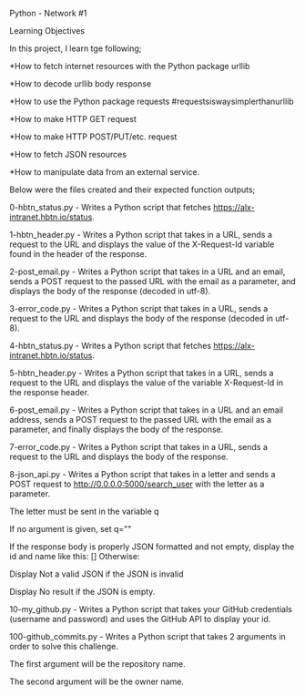 Python - Network #1

Learning Objectives

In this project, I learn tge following;

*How to fetch internet resources with the Python package urllib

*How to decode urllib body response

*How to use the Python package requests #requestsiswaysimplerthanurllib

*How to make HTTP GET request

*How to make HTTP POST/PUT/etc. request

*How to fetch JSON resources

*How to manipulate data from an external service.


Below were the files created and their expected function outputs;

0-hbtn_status.py - Writes a Python script that fetches https://alx-intranet.hbtn.io/status.

1-hbtn_header.py - Writes a Python script that takes in a URL, sends a request to the URL and displays the value of the X-Request-Id variable found in the header of the response.

2-post_email.py - Writes a Python script that takes in a URL and an email, sends a POST request to the passed URL with the email as a parameter, and displays the body of the response (decoded in utf-8).

3-error_code.py - Writes a Python script that takes in a URL, sends a request to the URL and displays the body of the response (decoded in utf-8).

4-hbtn_status.py - Writes a Python script that fetches https://alx-intranet.hbtn.io/status.

5-hbtn_header.py - Writes a Python script that takes in a URL, sends a request to the URL and displays the value of the variable X-Request-Id in the response header.

6-post_email.py - Writes a Python script that takes in a URL and an email address, sends a POST request to the passed URL with the email as a parameter, and finally displays the body of the response.

7-error_code.py - Writes a Python script that takes in a URL, sends a request to the URL and displays the body of the response.

8-json_api.py  - Writes a Python script that takes in a letter and sends a POST request to http://0.0.0.0:5000/search_user with the letter as a parameter.

The letter must be sent in the variable q

If no argument is given, set q=""

If the response body is properly JSON formatted and not empty, display the id and name like this: [<id>] <name>
Otherwise:

Display Not a valid JSON if the JSON is invalid

Display No result if the JSON is empty.

10-my_github.py - Writes a Python script that takes your GitHub credentials (username and password) and uses the GitHub API to display your id. 

100-github_commits.py - Writes a Python script that takes 2 arguments in order to solve this challenge.

The first argument will be the repository name.

The second argument will be the owner name.
